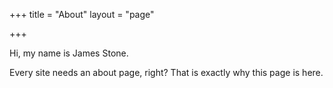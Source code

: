 +++
title = "About"
layout = "page"

+++

Hi, my name is James Stone.

Every site needs an about page, right? That is exactly why this page is here.